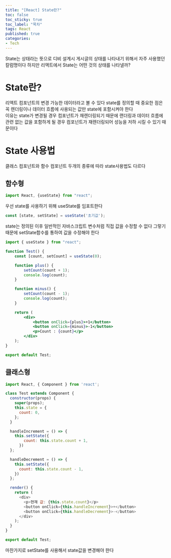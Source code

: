 ```yaml
---
title: "[React] State란?"
toc: false
toc_sticky: true
toc_label: "목차"
tags: React
published: true
categories:
- Tech
---
```


State는 상태라는 뜻으로 디비 설계시 게시글의 상태를 나타내기 위해서 자주 사용했던 칼럼명이다 하지만 리액트에서 State는 어떤 것의 상태를 나타낼까?  
# State란?  
리액트 컴포넌트의 변경 가능한 데이터라고 볼 수 있다 state를 정의할 때 중요한 점은 꼭 렌더링이나 데이터 흐름에 사용되는 값만 state에 포함시켜야 한다  
이유는 state가 변경될 경우 컴포넌트가 재렌더링되기 때문에 랜더링과 데이터 흐름에 관련 없는 값을 포함하게 될 경우 컴포넌트가 재렌더링되어 성능을 저하 시킬 수 있기 때문이다  
  
# State 사용법  

클래스 컴포넌트와 함수 컴포넌트 두개의 종류에 따라 state사용법도 다르다

## 함수형
```js
import React, {useState} from "react";
```
우선 state를 사용하기 위해 useState를 임포트한다

```js
const [state, setState] = useState('초기값');
```
state는 정의된 이후 일반적인 자바스크립트 변수처럼 직접 값을 수정할 수 없다
그렇기 때문에 setState함수를 통하여 값을 수정해야 한다


```jsx
import { useState } from "react";

function Test() {
	const [count, setCount] = useState(0);

	function plus() {
		setCount(count + 1);
		console.log(count);
	}

	function minus() {
		setCount(count - 1);
		console.log(count);
	}

	return (
		<div>
			<button onClick={plus}>+1</button>
			<button onClick={minus}>-1</button>
			<p>Count : {count}</p>
		</div>
	);
}

export default Test;
```

## 클래스형


```js
import React, { Component } from 'react';

class Test extends Component {
  constructor(props) {
    super(props);
    this.state = {
      count: 0,
    };
  }

  handleIncrement = () => {
    this.setState({
        count: this.state.count + 1,
      })
  };

  handleDecrement = () => {
    this.setState({
      count: this.state.count - 1,
    })
  };

  render() {
    return (
      <div>
        <p>현재 값: {this.state.count}</p>
        <button onClick={this.handleIncrement}>+</button>
        <button onClick={this.handleDecrement}>-</button>
      </div>
    );
  }
}

export default Test;
```
마찬가지로 setState를 사용해서 state값을 변경해야 한다
